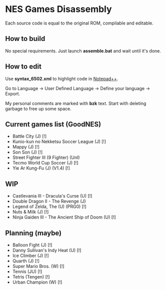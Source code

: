 # NES Games Disassembly

Each source code is equal to the original ROM, compilable and editable.



## How to build

No special requirements. Just launch **assemble.bat** and wait until it's done.



## How to edit

Use **syntax_6502.xml** to highlight code in [Notepad++](https://notepad-plus-plus.org/).

Go to Language -> User Defined Language -> Define your language -> Export.

My personal comments are marked with **bzk** text. Start with deleting garbage to free up some space.



## Current games list (GoodNES)
* Battle City (J) [!]
* Kunio-kun no Nekketsu Soccer League (J) [!]
* Mappy (J) [!]
* Son Son (J) [!]
* Street Fighter III (9 Fighter) (Unl)
* Tecmo World Cup Soccer (J) [!]
* Yie Ar Kung-Fu (J) (V1.4) [!]

## WIP
* Castlevania III - Dracula's Curse (U) [!]
* Double Dragon II - The Revenge (J)
* Legend of Zelda, The (U) (PRG0) [!]
* Nuts & Milk (J) [!]
* Ninja Gaiden III - The Ancient Ship of Doom (U) [!]

## Planning (maybe)
* Balloon Fight (J) [!]
* Danny Sullivan's Indy Heat (U) [!]
* Ice Climber (J) [!]
* Quarth (J) [!]
* Super Mario Bros. (W) [!]
* Tennis (JU) [!]
* Tetris (Tengen) [!]
* Urban Champion (W) [!]
